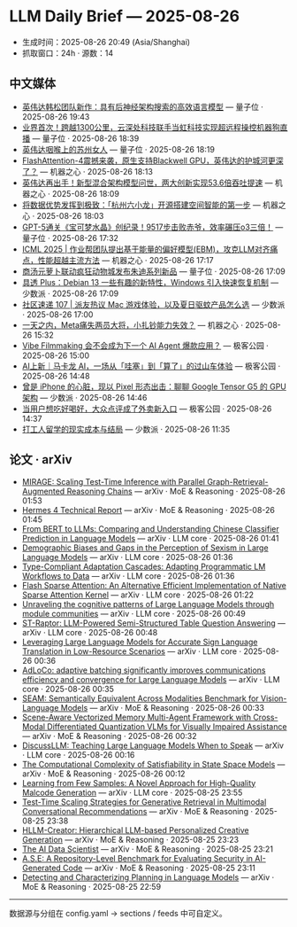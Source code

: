 # LLM Daily Brief — 2025-08-26

- 生成时间：2025-08-26 20:49 (Asia/Shanghai)
- 抓取窗口：24h · 源数：14


## 中文媒体

- [英伟达韩松团队新作：具有后神经架构搜索的高效语言模型](https://www.qbitai.com/2025/08/326237.html) — 量子位 · 2025-08-26 19:43
- [业界首次！跨越1300公里，云深处科技联手当虹科技实现超远程操控机器狗直播](https://www.qbitai.com/2025/08/326229.html) — 量子位 · 2025-08-26 18:39
- [英伟达咽喉上的苏州女人](https://www.qbitai.com/2025/08/326062.html) — 量子位 · 2025-08-26 18:19
- [FlashAttention-4震撼来袭，原生支持Blackwell GPU，英伟达的护城河更深了？](https://www.jiqizhixin.com/articles/2025-08-26-13) — 机器之心 · 2025-08-26 18:13
- [英伟达再出手！新型混合架构模型问世，两大创新实现53.6倍吞吐提速](https://www.jiqizhixin.com/articles/2025-08-26-12) — 机器之心 · 2025-08-26 18:09
- [将数据优势发挥到极致：「杭州六小龙」开源搭建空间智能的第一步](https://www.jiqizhixin.com/articles/2025-08-26-11) — 机器之心 · 2025-08-26 18:03
- [GPT-5通关《宝可梦水晶》创纪录！9517步击败赤爷，效率碾压o3三倍！](https://www.qbitai.com/2025/08/326166.html) — 量子位 · 2025-08-26 17:32
- [ICML 2025 | 作业帮团队提出基于能量的偏好模型(EBM)，攻克LLM对齐痛点，性能超越主流方法](https://www.jiqizhixin.com/articles/2025-08-26-10) — 机器之心 · 2025-08-26 17:17
- [商汤元萝卜联动疯狂动物城发布朱迪系列新品](https://www.qbitai.com/2025/08/326152.html) — 量子位 · 2025-08-26 17:09
- [具透 Plus：Debian 13 一些有趣的新特性，Windows 引入快速恢复机制](https://sspai.com/prime/story/inside-release-notes-250826) — 少数派 · 2025-08-26 17:09
- [社区速递 107 | 派友热议 Mac 游戏体验，以及夏日驱蚊产品怎么选](https://sspai.com/post/102100) — 少数派 · 2025-08-26 17:00
- [一天之内，Meta痛失两员大将，小扎钞能力失效？](https://www.jiqizhixin.com/articles/2025-08-26-9) — 机器之心 · 2025-08-26 15:32
- [Vibe Filmmaking 会不会成为下一个 AI Agent 爆款应用？](http://www.geekpark.net/news/353096) — 极客公园 · 2025-08-26 15:00
- [AI上新｜马卡龙 AI，一场从「哇塞」到「算了」的过山车体验](http://www.geekpark.net/news/353094) — 极客公园 · 2025-08-26 14:48
- [曾是 iPhone 的心脏，现以 Pixel 形态出击：聊聊 Google Tensor G5 的 GPU 架构](https://sspai.com/post/101859) — 少数派 · 2025-08-26 14:46
- [当用户想吃好喝好，大众点评成了外卖新入口](http://www.geekpark.net/news/353092) — 极客公园 · 2025-08-26 14:37
- [打工人留学的现实成本与结局](https://sspai.com/post/101882) — 少数派 · 2025-08-26 11:35


## 论文 · arXiv

- [MIRAGE: Scaling Test-Time Inference with Parallel   Graph-Retrieval-Augmented Reasoning Chains](http://arxiv.org/abs/2508.18260v1) — arXiv · MoE & Reasoning · 2025-08-26 01:53
- [Hermes 4 Technical Report](http://arxiv.org/abs/2508.18255v1) — arXiv · MoE & Reasoning · 2025-08-26 01:45
- [From BERT to LLMs: Comparing and Understanding Chinese Classifier   Prediction in Language Models](http://arxiv.org/abs/2508.18253v1) — arXiv · LLM core · 2025-08-26 01:41
- [Demographic Biases and Gaps in the Perception of Sexism in Large   Language Models](http://arxiv.org/abs/2508.18245v1) — arXiv · LLM core · 2025-08-26 01:36
- [Type-Compliant Adaptation Cascades: Adapting Programmatic LM Workflows   to Data](http://arxiv.org/abs/2508.18244v1) — arXiv · LLM core · 2025-08-26 01:36
- [Flash Sparse Attention: An Alternative Efficient Implementation of   Native Sparse Attention Kernel](http://arxiv.org/abs/2508.18224v1) — arXiv · LLM core · 2025-08-26 01:22
- [Unraveling the cognitive patterns of Large Language Models through   module communities](http://arxiv.org/abs/2508.18192v1) — arXiv · LLM core · 2025-08-26 00:49
- [ST-Raptor: LLM-Powered Semi-Structured Table Question Answering](http://arxiv.org/abs/2508.18190v1) — arXiv · LLM core · 2025-08-26 00:48
- [Leveraging Large Language Models for Accurate Sign Language Translation   in Low-Resource Scenarios](http://arxiv.org/abs/2508.18183v1) — arXiv · LLM core · 2025-08-26 00:36
- [AdLoCo: adaptive batching significantly improves communications   efficiency and convergence for Large Language Models](http://arxiv.org/abs/2508.18182v1) — arXiv · LLM core · 2025-08-26 00:35
- [SEAM: Semantically Equivalent Across Modalities Benchmark for   Vision-Language Models](http://arxiv.org/abs/2508.18179v1) — arXiv · MoE & Reasoning · 2025-08-26 00:33
- [Scene-Aware Vectorized Memory Multi-Agent Framework with Cross-Modal   Differentiated Quantization VLMs for Visually Impaired Assistance](http://arxiv.org/abs/2508.18177v1) — arXiv · MoE & Reasoning · 2025-08-26 00:32
- [DiscussLLM: Teaching Large Language Models When to Speak](http://arxiv.org/abs/2508.18167v1) — arXiv · LLM core · 2025-08-26 00:16
- [The Computational Complexity of Satisfiability in State Space Models](http://arxiv.org/abs/2508.18162v1) — arXiv · MoE & Reasoning · 2025-08-26 00:12
- [Learning from Few Samples: A Novel Approach for High-Quality Malcode   Generation](http://arxiv.org/abs/2508.18148v1) — arXiv · LLM core · 2025-08-25 23:55
- [Test-Time Scaling Strategies for Generative Retrieval in Multimodal   Conversational Recommendations](http://arxiv.org/abs/2508.18132v1) — arXiv · MoE & Reasoning · 2025-08-25 23:38
- [HLLM-Creator: Hierarchical LLM-based Personalized Creative Generation](http://arxiv.org/abs/2508.18118v1) — arXiv · MoE & Reasoning · 2025-08-25 23:23
- [The AI Data Scientist](http://arxiv.org/abs/2508.18113v1) — arXiv · MoE & Reasoning · 2025-08-25 23:21
- [A.S.E: A Repository-Level Benchmark for Evaluating Security in   AI-Generated Code](http://arxiv.org/abs/2508.18106v1) — arXiv · MoE & Reasoning · 2025-08-25 23:11
- [Detecting and Characterizing Planning in Language Models](http://arxiv.org/abs/2508.18098v1) — arXiv · MoE & Reasoning · 2025-08-25 22:59

---
数据源与分组在 config.yaml → sections / feeds 中可自定义。